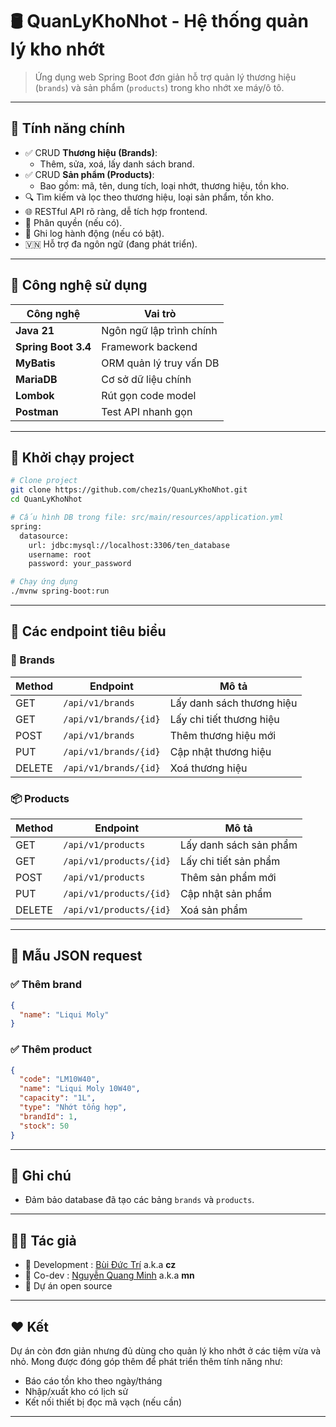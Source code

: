 # 🛢️ QuanLyKhoNhot - Hệ thống quản lý kho nhớt

> Ứng dụng web Spring Boot đơn giản hỗ trợ quản lý thương hiệu (`brands`) và sản phẩm (`products`) trong kho nhớt xe máy/ô tô.

---

## 🚀 Tính năng chính

- ✅ CRUD **Thương hiệu (Brands)**:
  - Thêm, sửa, xoá, lấy danh sách brand.
- ✅ CRUD **Sản phẩm (Products)**:
  - Bao gồm: mã, tên, dung tích, loại nhớt, thương hiệu, tồn kho.
- 🔍 Tìm kiếm và lọc theo thương hiệu, loại sản phẩm, tồn kho.
- 🌐 RESTful API rõ ràng, dễ tích hợp frontend.
- 🔐 Phân quyền (nếu có).
- 🧾 Ghi log hành động (nếu có bật).
- 🇻🇳 Hỗ trợ đa ngôn ngữ (đang phát triển).

---

## 🧱 Công nghệ sử dụng

| Công nghệ          | Vai trò                                   | 
|--------------------|-------------------------------------------|
| **Java 21**        | Ngôn ngữ lập trình chính                  |
| **Spring Boot 3.4**| Framework backend                         |
| **MyBatis**        | ORM quản lý truy vấn DB                   |
| **MariaDB**        | Cơ sở dữ liệu chính                       |
| **Lombok**         | Rút gọn code model                        |
| **Postman**        | Test API nhanh gọn                        |

---

## 🏁 Khởi chạy project

```bash
# Clone project
git clone https://github.com/chez1s/QuanLyKhoNhot.git
cd QuanLyKhoNhot

# Cấu hình DB trong file: src/main/resources/application.yml
spring:
  datasource:
    url: jdbc:mysql://localhost:3306/ten_database
    username: root
    password: your_password

# Chạy ứng dụng
./mvnw spring-boot:run
````

---

## 🔗 Các endpoint tiêu biểu

### 📁 Brands

| Method | Endpoint              | Mô tả                     |
| ------ | --------------------- | ------------------------- |
| GET    | `/api/v1/brands`      | Lấy danh sách thương hiệu |
| GET    | `/api/v1/brands/{id}` | Lấy chi tiết thương hiệu  |
| POST   | `/api/v1/brands`      | Thêm thương hiệu mới      |
| PUT    | `/api/v1/brands/{id}` | Cập nhật thương hiệu      |
| DELETE | `/api/v1/brands/{id}` | Xoá thương hiệu           |

### 📦 Products

| Method | Endpoint                | Mô tả                  |
| ------ | ----------------------- | ---------------------- |
| GET    | `/api/v1/products`      | Lấy danh sách sản phẩm |
| GET    | `/api/v1/products/{id}` | Lấy chi tiết sản phẩm  |
| POST   | `/api/v1/products`      | Thêm sản phẩm mới      |
| PUT    | `/api/v1/products/{id}` | Cập nhật sản phẩm      |
| DELETE | `/api/v1/products/{id}` | Xoá sản phẩm           |

---

## 🧪 Mẫu JSON request

### ✅ Thêm brand

```json
{
  "name": "Liqui Moly"
}
```

### ✅ Thêm product

```json
{
  "code": "LM10W40",
  "name": "Liqui Moly 10W40",
  "capacity": "1L",
  "type": "Nhớt tổng hợp",
  "brandId": 1,
  "stock": 50
}
```

---

## 📌 Ghi chú

* Đảm bảo database đã tạo các bảng `brands` và `products`.
---

## 🧑‍💻 Tác giả

* 🧠 Development : [Bùi Đức Trí](https://github.com/chez1s) a.k.a **cz**
* 🧠 Co-dev      : [Nguyễn Quang Minh](https://github.com/NguyenMinh1301) a.k.a **mn**
* 🤝 Dự án open source

---

## ❤️ Kết

Dự án còn đơn giản nhưng đủ dùng cho quản lý kho nhớt ở các tiệm vừa và nhỏ. Mong được đóng góp thêm để phát triển thêm tính năng như:

* Báo cáo tồn kho theo ngày/tháng
* Nhập/xuất kho có lịch sử
* Kết nối thiết bị đọc mã vạch (nếu cần)

---
